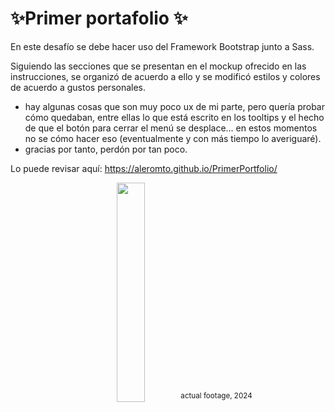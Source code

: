 <h1> ✨Primer portafolio ✨</h1>

En este desafío se debe hacer uso del Framework Bootstrap junto a Sass.

Siguiendo las secciones que se presentan en el mockup ofrecido en las instrucciones, se organizó de acuerdo a ello y se modificó estilos y colores de acuerdo a gustos personales.

 + hay algunas cosas que son muy poco ux de mi parte, pero quería probar cómo quedaban, entre ellas lo que está escrito en los tooltips y el hecho de que el botón para cerrar el menú se desplace... en estos momentos no se cómo hacer eso (eventualmente y con más tiempo lo averiguaré).
 + gracias por tanto, perdón por tan poco.


Lo puede revisar aquí: https://aleromto.github.io/PrimerPortfolio/

<p align="center" width="10%"><img width="30%" src="https://github.com/user-attachments/assets/7b2b61b5-fba5-45ad-8740-4f0c76fc1baa">
	<sup> actual footage, 2024 </sup>
